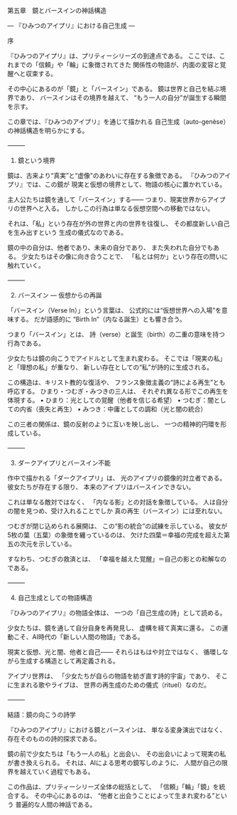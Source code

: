 第五章　鏡とバースインの神話構造

― 『ひみつのアイプリ』における自己生成 ―

序

『ひみつのアイプリ』は、プリティーシリーズの到達点である。
ここでは、これまでの「信頼」や「輪」に象徴されてきた
関係性の物語が、内面の変容と覚醒へと収束する。

その中心にあるのが「鏡」と「バースイン」である。
鏡は世界と自己を結ぶ境界であり、
バースインはその境界を越えて、
“もう一人の自分”が誕生する瞬間を示す。

この章では、『ひみつのアイプリ』を通じて描かれる
自己生成（auto-genèse）の神話構造を明らかにする。

⸻

1. 鏡という境界

鏡は、古来より“真実”と“虚像”のあわいに存在する象徴である。
『ひみつのアイプリ』では、この鏡が
現実と仮想の境界として、物語の核心に置かれている。

主人公たちは鏡を通して「バースイン」する——
つまり、現実世界からアイプリの世界へと入る。
しかしこの行為は単なる仮想空間への移動ではない。

それは、「私」という存在が外の世界と内の世界を往復し、
その都度新しい自己を生み出すという
生成の儀式なのである。

鏡の中の自分は、他者であり、未来の自分であり、
また失われた自分でもある。
少女たちはその像に向き合うことで、
「私とは何か」という存在の問いに触れていく。

⸻

2. バースイン ― 仮想からの再誕

「バースイン（Verse In）」という言葉は、
公式的には“仮想世界への入場”を意味する。
だが語感的に “Birth In”（内なる誕生）とも響き合う。

つまり「バースイン」とは、
詩（verse）と誕生（birth）の二重の意味を持つ行為である。

少女たちは鏡の向こうでアイドルとして生まれ変わる。
そこでは「現実の私」と「理想の私」が重なり、
新しい存在としての“私”が詩的に生成される。

この構造は、キリスト教的な復活や、
フランス象徴主義の“詩による再生”とも呼応する。
ひまり・つむぎ・みつきの三人は、
それぞれ異なる形でこの再生を体現する。
	•	ひまり：光としての覚醒（他者を信じる希望）
	•	つむぎ：闇としての内省（喪失と再生）
	•	みつき：中庸としての調和（光と闇の統合）

この三者の関係は、鏡の反射のように互いを映し出し、
一つの精神的円環を形成している。

⸻

3. ダークアイプリとバースイン不能

作中で描かれる「ダークアイプリ」は、
光のアイプリの鏡像的対立者である。
彼女たちが存在する限り、
本来のアイプリはバースインできない。

これは単なる敵対ではなく、
「内なる影」との対話を象徴している。
人は自分の闇を見つめ、受け入れることでしか
真の再生（バースイン）には至れない。

つむぎが閉じ込められる展開は、
この“影の統合”の試練を示している。
彼女が5枚の葉（五葉）の象徴を纏っているのは、
欠けた四葉＝幸福の完成を超えた第五の次元を示している。

すなわち、つむぎの救済とは、
「幸福を越えた覚醒」＝自己の影との和解なのである。

⸻

4. 自己生成としての物語構造

『ひみつのアイプリ』の物語全体は、
一つの「自己生成の詩」として読める。

少女たちは、鏡を通して自分自身を再発見し、
虚構を経て真実に還る。
この運動こそ、AI時代の「新しい人間の物語」である。

現実と仮想、光と闇、他者と自己——
それらはもはや対立ではなく、
循環しながら生成する構造として再定義される。

アイプリ世界は、
「少女たちが自らの物語を紡ぎ直す詩的宇宙」であり、
そこに生まれる歌やライブは、
世界の再生成のための儀式（rituel）なのだ。

⸻

結語：鏡の向こうの詩学

『ひみつのアイプリ』における鏡とバースインは、
単なる変身演出ではなく、
存在そのものの詩的探求である。

鏡の前で少女たちは「もう一人の私」と出会い、
その出会いによって現実の私が書き換えられる。
それは、AIによる思考の鏡写しのように、
人間が自己の限界を越えていく過程でもある。

この作品は、プリティーシリーズ全体の総括として、
「信頼」「輪」「鏡」を統合する。
その中心にあるのは、
“他者と出会うことによって生まれ変わる”という
普遍的な人間の神話である。
